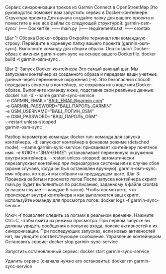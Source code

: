 Сервис синхронизации треков из Garmin Connect в OpenStreetMap
Это руководство поможет вам запустить сервис в Docker-контейнере.
Структура проекта
Для начала создайте папку для вашего проекта и поместите в нее все файлы со следующей структурой:
garmin-osm-sync/
├── Dockerfile
├── main.py
├── requirements.txt
└── crontab


Шаг 1: Сборка Docker-образа
Откройте терминал или командную строку.
Перейдите в корневую папку вашего проекта (garmin-osm-sync).
Выполните команду для сборки образа. Она создаст Docker-образ с именем garmin-osm-sync на основе вашего Dockerfile.
docker build -t garmin-osm-sync .


Шаг 2: Запуск Docker-контейнера
Это самый важный шаг. Мы запускаем контейнер из созданного образа и передаем ваши учетные данные через переменные окружения (-e). Это безопасный способ передавать секреты в контейнер, не сохраняя их в коде или Docker-образе.
Выполните команду ниже, подставив свои реальные данные:
docker run -d --name garmin-sync-service \
  -e GARMIN_EMAIL="ВАШ_EMAIL@garmin.com" \
  -e GARMIN_PASSWORD="ВАШ_ПАРОЛЬ_GARMIN" \
  -e OSM_USERNAME="ВАШ_ЛОГИН_OSM" \
  -e OSM_PASSWORD="ВАШ_ПАРОЛЬ_OSM" \
  --restart unless-stopped \
  garmin-osm-sync


Разбор параметров команды:
docker run: команда для запуска контейнера.
-d: запускает контейнер в фоновом режиме (detached mode).
--name garmin-sync-service: присваивает контейнеру понятное имя.
-e КЛЮЧ="ЗНАЧЕНИЕ": устанавливает переменную окружения внутри контейнера.
--restart unless-stopped: автоматически перезапускает контейнер при перезагрузке системы или в случае сбоя (кроме случаев, когда он был остановлен вручную).
garmin-osm-sync: имя образа, который мы собрали на предыдущем шаге.
Шаг 3: Проверка работы и просмотр логов
После запуска контейнера скрипт main.py будет выполняться по расписанию, заданному в файле crontab (в нашем случае — каждые 6 часов).
Чтобы посмотреть, что происходит внутри контейнера и как выполняется ваш скрипт, используйте команду для просмотра логов:
docker logs -f garmin-sync-service


Ключ -f позволяет следить за логами в реальном времени. Нажмите Ctrl+C, чтобы выйти из режима просмотра.
При первом запуске вы должны увидеть сообщения о попытке входа, поиске активностей и их синхронизации. При последующих запусках, если новых активностей нет, вы увидите соответствующее сообщение.
Управление контейнером
Остановить сервис:
docker stop garmin-sync-service


Запустить остановленный сервис:
docker start garmin-sync-service


Удалить сервис (сначала нужно его остановить):
docker rm garmin-sync-service


